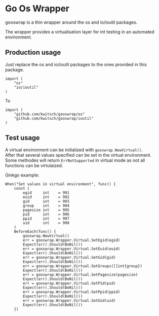 # Go Os Wrapper

gooswrap is a thin wrapper around the os and io/ioutil packages.

The wrapper provides a virtualisation layer for int testing in an automated environment.

## Production usage

Just replace the os and io/ioutil packages to the ones provided in this package.

```golang
import (
    "os"
    "io/ioutil"
)
```

To

```golang
import (
    "github.com/kwitsch/gooswrap/os"
    "github.com/kwitsch/gooswrap/ioutil"
)
```

## Test usage

A virtual environment can be initialized with `gooswrap.NewVirtual()`.  
After that several values specified can be set in the virtual environment.  
Some methodes will return `ErrNotSupported` in virtual mode as not all functions can be virtulaized.  

Ginkgo example:

```golang
When("Set values in virtual environment", func() {
    const (
        egid     int    = 991
        euid     int    = 992
        gid      int    = 993
        group    int    = 994
        pagesize int    = 995
        pid      int    = 996
        ppid     int    = 997
        uid      int    = 998
    )
    BeforeEach(func() {
        gooswrap.NewVirtual()
        err = gooswrap.Wrapper.Virtual.SetEgid(egid)
        Expect(err).Should(BeNil())
        err = gooswrap.Wrapper.Virtual.SetEuid(euid)
        Expect(err).Should(BeNil())
        err = gooswrap.Wrapper.Virtual.SetGid(gid)
        Expect(err).Should(BeNil())
        err = gooswrap.Wrapper.Virtual.SetGroups([]int{group})
        Expect(err).Should(BeNil())
        err = gooswrap.Wrapper.Virtual.SetPagesize(pagesize)
        Expect(err).Should(BeNil())
        err = gooswrap.Wrapper.Virtual.SetPid(pid)
        Expect(err).Should(BeNil())
        err = gooswrap.Wrapper.Virtual.SetPpid(ppid)
        Expect(err).Should(BeNil())
        err = gooswrap.Wrapper.Virtual.SetUid(uid)
        Expect(err).Should(BeNil())
    })
```  

